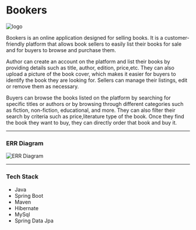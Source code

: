 # Bookers

![logo](https://i.ibb.co/x7fwCBK/Bookers.png)

Bookers is an online application designed for selling books. It is a customer-friendly platform that allows book sellers to easily list their books for sale and for buyers to browse and purchase them.

Author can create an account on the platform and list their books by providing details such as title, author, edition, price,etc. They can also upload a picture of the book cover, which makes it easier for buyers to identify the book they are looking for. Sellers can manage their listings, edit or remove them as necessary.

Buyers can browse the books listed on the platform by searching for specific titles or authors or by browsing through different categories such as fiction, non-fiction, educational, and more. They can also filter their search by criteria such as price,literature type of the book. Once they find the book they want to buy, they can directly order that book and buy it.
<hr>

### ERR Diagram

![ERR Diagram](https://i.ibb.co/8KqHyGm/ERR-bookers.png)
<hr>


### Tech Stack 
  * Java
  * Spring Boot
  * Maven
  * Hibernate
  * MySql
  * Spring Data Jpa

